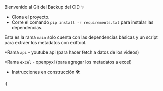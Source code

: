 Bienvenido al Git del Backup del CID ✨

- Clona el proyecto.
- Corre el comando ```pip install -r requirements.txt``` para instalar las dependencias.

Esta es la rama ```main``` solo cuenta con las dependencias básicas y un script para extraer los metadatos con exiftool.

*Rama ```api``` - youtube api (para hacer fetch a datos de los videos)

*Rama ```excel``` - openpyxl (para agregar los metadatos a excel)

- Instrucciones en construcción 🛠

:)
